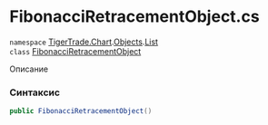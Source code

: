 
# FibonacciRetracementObject.cs
`namespace` [TigerTrade.Chart](../../../TigerTrade.Chart.md).[Objects](../../../TigerTrade.Chart/Objects.md).[List](../../../TigerTrade.Chart/Objects/List.md)  
    `class` [FibonacciRetracementObject](../../FibonacciRetracementObject.cs.md)

Описание

### Синтаксис
```csharp
public FibonacciRetracementObject()
```


                    
                    